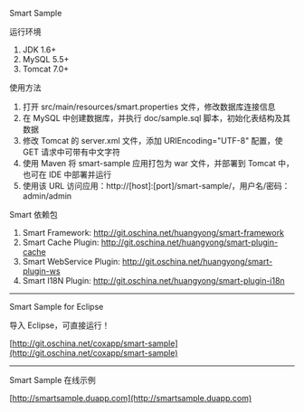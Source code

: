 Smart Sample

运行环境

1. JDK 1.6+
2. MySQL 5.5+
3. Tomcat 7.0+

使用方法

1. 打开 src/main/resources/smart.properties 文件，修改数据库连接信息
2. 在 MySQL 中创建数据库，并执行 doc/sample.sql 脚本，初始化表结构及其数据
3. 修改 Tomcat 的 server.xml 文件，添加 URIEncoding="UTF-8" 配置，使 GET 请求中可带有中文字符
4. 使用 Maven 将 smart-sample 应用打包为 war 文件，并部署到 Tomcat 中，也可在 IDE 中部署并运行
5. 使用该 URL 访问应用：http://[host]:[port]/smart-sample/，用户名/密码：admin/admin

Smart 依赖包

1. Smart Framework:         http://git.oschina.net/huangyong/smart-framework
2. Smart Cache Plugin:      http://git.oschina.net/huangyong/smart-plugin-cache
3. Smart WebService Plugin: http://git.oschina.net/huangyong/smart-plugin-ws
3. Smart I18N Plugin:       http://git.oschina.net/huangyong/smart-plugin-i18n

----------------------------------------------------------------------------------------------------

Smart Sample for Eclipse

导入 Eclipse，可直接运行！

[http://git.oschina.net/coxapp/smart-sample](http://git.oschina.net/coxapp/smart-sample)

----------------------------------------------------------------------------------------------------

Smart Sample 在线示例

[http://smartsample.duapp.com](http://smartsample.duapp.com)